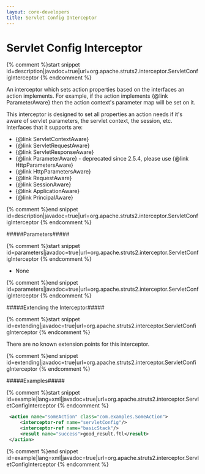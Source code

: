 ```yaml
---
layout: core-developers
title: Servlet Config Interceptor
---
```


# Servlet Config Interceptor



{% comment %}start snippet id=description|javadoc=true|url=org.apache.struts2.interceptor.ServletConfigInterceptor {% endcomment %}
<p> <p>
 An interceptor which sets action properties based on the interfaces an action implements. For example, if the action
 implements {@link ParameterAware} then the action context's parameter map will be set on it.
 </p>

 <p>This interceptor is designed to set all properties an action needs if it's aware of servlet parameters, the
 servlet context, the session, etc. Interfaces that it supports are:
 </p>

 <ul>

 <li>{@link ServletContextAware}</li>

 <li>{@link ServletRequestAware}</li>

 <li>{@link ServletResponseAware}</li>

 <li>{@link ParameterAware} - deprecated since 2.5.4, please use {@link HttpParametersAware}</li>

 <li>{@link HttpParametersAware}</li>

 <li>{@link RequestAware}</li>

 <li>{@link SessionAware}</li>

 <li>{@link ApplicationAware}</li>

 <li>{@link PrincipalAware}</li>

 </ul>

</p>
{% comment %}end snippet id=description|javadoc=true|url=org.apache.struts2.interceptor.ServletConfigInterceptor {% endcomment %}

#####Parameters#####



{% comment %}start snippet id=parameters|javadoc=true|url=org.apache.struts2.interceptor.ServletConfigInterceptor {% endcomment %}
<p>
 <ul>

 <li>None</li>

 </ul>

</p>
{% comment %}end snippet id=parameters|javadoc=true|url=org.apache.struts2.interceptor.ServletConfigInterceptor {% endcomment %}

#####Extending the Interceptor#####



{% comment %}start snippet id=extending|javadoc=true|url=org.apache.struts2.interceptor.ServletConfigInterceptor {% endcomment %}
<p>
 <p>There are no known extension points for this interceptor.</p>

</p>
{% comment %}end snippet id=extending|javadoc=true|url=org.apache.struts2.interceptor.ServletConfigInterceptor {% endcomment %}

#####Examples#####



{% comment %}start snippet id=example|lang=xml|javadoc=true|url=org.apache.struts2.interceptor.ServletConfigInterceptor {% endcomment %}

```xml
 <action name="someAction" class="com.examples.SomeAction">
     <interceptor-ref name="servletConfig"/>
     <interceptor-ref name="basicStack"/>
     <result name="success">good_result.ftl</result>
 </action>

```

{% comment %}end snippet id=example|lang=xml|javadoc=true|url=org.apache.struts2.interceptor.ServletConfigInterceptor {% endcomment %}
